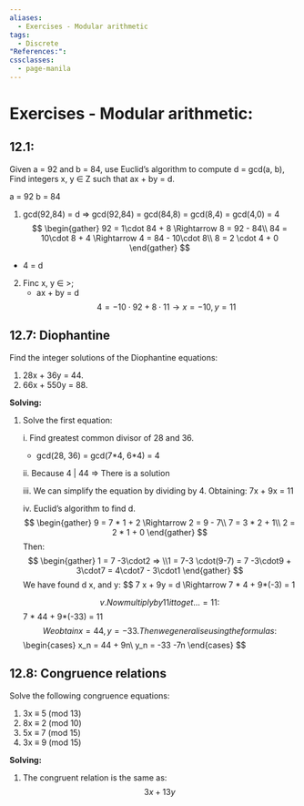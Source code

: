 ```yaml
---
aliases:
  - Exercises - Modular arithmetic
tags:
  - Discrete
"References:": 
cssclasses:
  - page-manila
---
```

# Exercises - Modular arithmetic: 
## 12.1: 
Given a = 92 and b = 84, use Euclid’s algorithm to compute d = gcd(a, b), Find integers x, y ∈ Z such that ax + by = d.

a = 92
b = 84
1. gcd(92,84) = d => gcd(92,84) = gcd(84,8) = gcd(8,4) = gcd(4,0) = 4
	$$
	\begin{gather}
	92 = 1\cdot 84 + 8 \Rightarrow 8 = 92 - 84\\
	84 = 10\cdot 8 + 4 \Rightarrow 4 = 84 - 10\cdot 8\\
	8 = 2 \cdot 4 + 0
	\end{gather}
	$$
+ 4 = d
2. Finc x, y $\in$ >; 
	+ ax + by = d
	$$
	4 = -10 \cdot 92 + 8 \cdot 11 \rightarrow x = -10, y = 11
	$$

## 12.7: Diophantine
Find the integer solutions of the Diophantine equations: 
1. 28x + 36y = 44. 
2. 66x + 550y = 88.

**Solving:**
1. Solve the first equation:

	i. Find greatest common divisor of 28 and 36. 
	+ gcd(28, 36) = gcd(7\*4, 6\*4) = 4

	ii. Because 4 | 44 => There is a solution
	
	iii. We can simplify the equation by dividing by 4. Obtaining: 7x + 9x = 11
	
	iv. Euclid’s algorithm to find d.
	$$
		\begin{gather}
		9 = 7 * 1 + 2 \Rightarrow 2 = 9 - 7\\
		7 = 3 * 2 + 1\\
		2 = 2 * 1 + 0
		\end{gather}
	$$
		Then: 
		$$
		\begin{gather}
		1 = 7 -3\cdot2 => \\1 = 7-3 \cdot(9-7) = 7 -3\cdot9 + 3\cdot7 = 4\cdot7 - 3\cdot1
		\end{gather}
		$$
   We have found d x, and y: 
	$$
	7 x + 9y = d \Rightarrow 7 * 4 + 9*(-3) = 1
	
	$$
	v. Now multiply by 11 it to get …= 11: 
	$$
		7 * 44 + 9*(-33) = 11
	$$
	We obtain x = 44, y = -33. Then we generalise using the formulas: 
	$$
		\begin{cases}
		x_n = 44 + 9n\\
		y_n = -33 -7n
		\end{cases}
	$$

## 12.8: Congruence relations
Solve the following congruence equations:
1. 3x ≡ 5 (mod 13)
2. 8x ≡ 2 (mod 10)
3. 5x ≡ 7 (mod 15)
4. 3x ≡ 9 (mod 15)

**Solving:**
1. The congruent relation is the same as: 
	$$
	3x + 13y 
	$$